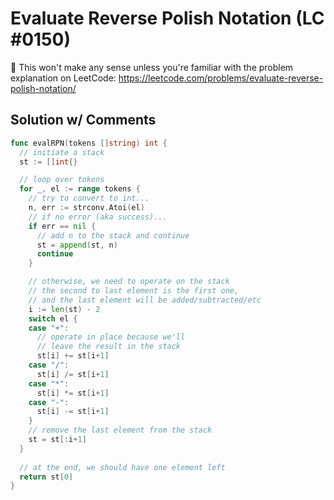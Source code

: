 # Evaluate Reverse Polish Notation (LC #0150)

🛑️ This won't make any sense unless you're familiar with the problem explanation on LeetCode: <https://leetcode.com/problems/evaluate-reverse-polish-notation/>

## Solution w/ Comments

```go
func evalRPN(tokens []string) int {
  // initiate a stack
  st := []int{}

  // loop over tokens
  for _, el := range tokens {
    // try to convert to int...
    n, err := strconv.Atoi(el)
    // if no error (aka success)...
    if err == nil {
      // add n to the stack and continue
      st = append(st, n)
      continue
    }

    // otherwise, we need to operate on the stack
    // the second to last element is the first one,
    // and the last element will be added/subtracted/etc  
    i := len(st) - 2
    switch el {
    case "+":
      // operate in place because we'll
      // leave the result in the stack
      st[i] += st[i+1]
    case "/":
      st[i] /= st[i+1]
    case "*":
      st[i] *= st[i+1]
    case "-":
      st[i] -= st[i+1]
    }
    // remove the last element from the stack
    st = st[:i+1]
  }
  
  // at the end, we should have one element left
  return st[0]
}
```
